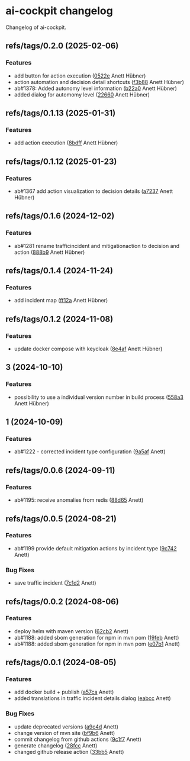 # ai-cockpit changelog

Changelog of ai-cockpit.

## refs/tags/0.2.0 (2025-02-06)

### Features

- add button for action execution ([0522e](https://github.com/starwit/ai-cockpit/commit/0522e9cb5ae1250) Anett Hübner)  
- action automation and decision detail shortcuts ([f3b88](https://github.com/starwit/ai-cockpit/commit/f3b88403227c0fb) Anett Hübner)  
- ab#1378: Added autonomy level information ([b22a0](https://github.com/starwit/ai-cockpit/commit/b22a0dfd25a1962) Anett Hübner)  
- added dialog for automomy level ([22660](https://github.com/starwit/ai-cockpit/commit/2266050b8efd97f) Anett Hübner)  

## refs/tags/0.1.13 (2025-01-31)

### Features

- add action execution ([8bdff](https://github.com/starwit/ai-cockpit/commit/8bdffce44a78c7d) Anett Hübner)  

## refs/tags/0.1.12 (2025-01-23)

### Features

- ab#1367 add action visualization to decision details ([a7237](https://github.com/starwit/ai-cockpit/commit/a7237af022a0f32) Anett Hübner)  

## refs/tags/0.1.6 (2024-12-02)

### Features

- ab#1281 rename trafficincident and mitigationaction to decision and action ([888b9](https://github.com/starwit/ai-cockpit/commit/888b9f546ea5da7) Anett Hübner)  

## refs/tags/0.1.4 (2024-11-24)

### Features

- add incident map ([ff12a](https://github.com/starwit/ai-cockpit/commit/ff12a2150a755f7) Anett Hübner)  

## refs/tags/0.1.2 (2024-11-08)

### Features

- update docker compose with keycloak ([8e4af](https://github.com/starwit/ai-cockpit/commit/8e4af07d2fc6585) Anett Hübner)  

## 3 (2024-10-10)

### Features

- possibility to use a individual version number in build process ([558a3](https://github.com/starwit/ai-cockpit/commit/558a383dfed2628) Anett Hübner)  

## 1 (2024-10-09)

### Features

- ab#1222 - corrected incident type configuration ([9a5af](https://github.com/starwit/ai-cockpit/commit/9a5af2318165989) Anett)  

## refs/tags/0.0.6 (2024-09-11)

### Features

- ab#1195: receive anomalies from redis ([88d65](https://github.com/starwit/ai-cockpit/commit/88d655e9e2c5e6c) Anett)  

## refs/tags/0.0.5 (2024-08-21)

### Features

- ab#1199 provide default mitigation actions by incident type ([9c742](https://github.com/starwit/ai-cockpit/commit/9c7420774b29c7b) Anett)  

### Bug Fixes

- save traffic incident ([7c1d2](https://github.com/starwit/ai-cockpit/commit/7c1d24e13f04f7b) Anett)  

## refs/tags/0.0.2 (2024-08-06)

### Features

- deploy helm with maven version ([62cb2](https://github.com/starwit/ai-cockpit/commit/62cb2d4b6c51a61) Anett)  
- ab#1188: added sbom generation for npm in mvn pom ([19feb](https://github.com/starwit/ai-cockpit/commit/19febd3c5468281) Anett)  
- ab#1188: added sbom generation for npm in mvn pom ([e07b1](https://github.com/starwit/ai-cockpit/commit/e07b1e53790ddd5) Anett)  

## refs/tags/0.0.1 (2024-08-05)

### Features

- add docker build + publish ([a57ca](https://github.com/starwit/ai-cockpit/commit/a57ca4fa8c31b69) Anett)  
- added translations in traffic incident details dialog ([eabcc](https://github.com/starwit/ai-cockpit/commit/eabcc344d0441a1) Anett)  

### Bug Fixes

- update deprecated versions ([a9c4d](https://github.com/starwit/ai-cockpit/commit/a9c4d0039579c21) Anett)  
- change version of mvn site ([bf9b6](https://github.com/starwit/ai-cockpit/commit/bf9b680a2cbdc52) Anett)  
- commit changelog from github actions ([9c1f7](https://github.com/starwit/ai-cockpit/commit/9c1f7ec66affbaf) Anett)  
- generate changelog ([28fcc](https://github.com/starwit/ai-cockpit/commit/28fcccccd70ba1b) Anett)  
- changed github release action ([33bb5](https://github.com/starwit/ai-cockpit/commit/33bb5a2066ccd5d) Anett)  

